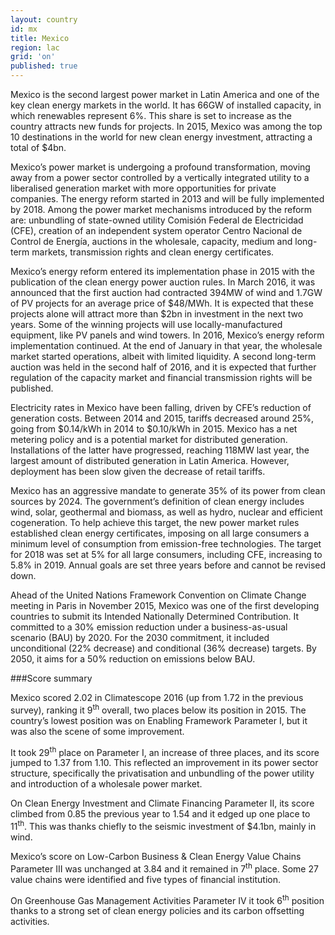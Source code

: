 ```yaml
---
layout: country
id: mx
title: Mexico
region: lac
grid: 'on'
published: true
---
```


Mexico is the second largest power market in Latin America and one of the key clean energy markets in the world. It has 66GW of installed capacity, in which renewables represent 6%. This share is set to increase as the country attracts new funds for projects. In 2015, Mexico was among the top 10 destinations in the world for new clean energy investment, attracting a total of $4bn.

Mexico’s power market is undergoing a profound transformation, moving away from a power sector controlled by a vertically integrated utility to a liberalised generation market with more opportunities for private companies. The energy reform started in 2013 and will be fully implemented by 2018. Among the power market mechanisms introduced by the reform are: unbundling of state-owned utility Comisión Federal de Electricidad (CFE), creation of an independent system operator Centro Nacional de Control de Energía, auctions in the wholesale, capacity, medium and long-term markets, transmission rights and clean energy certificates.

Mexico’s energy reform entered its implementation phase in 2015 with the publication of the clean energy power auction rules. In March 2016, it was announced that the first auction had contracted 394MW of wind and 1.7GW of PV projects for an average price of $48/MWh. It is expected that these projects alone will attract more than $2bn in investment in the next two years. Some of the winning projects will use locally-manufactured equipment, like PV panels and wind towers.
In 2016, Mexico’s energy reform implementation continued. At the end of January in that year, the wholesale market started operations, albeit with limited liquidity. A second long-term auction was held in the second half of 2016, and it is expected that further regulation of the capacity market and financial transmission rights will be published.

Electricity rates in Mexico have been falling, driven by CFE’s reduction of generation costs. Between 2014 and 2015, tariffs decreased around 25%, going from $0.14/kWh in 2014 to $0.10/kWh in 2015. 
Mexico has a net metering policy and is a potential market for distributed generation. Installations of the latter have progressed, reaching 118MW last year, the largest amount of distributed generation in Latin America. However, deployment has been slow given the decrease of retail tariffs.

Mexico has an aggressive mandate to generate 35% of its power from clean sources by 2024. The government’s definition of clean energy includes wind, solar, geothermal and biomass, as well as hydro, nuclear and efficient cogeneration. To help achieve this target, the new power market rules established clean energy certificates, imposing on all large consumers a minimum level of consumption from emission-free technologies. The target for 2018 was set at 5% for all large consumers, including CFE, increasing to 5.8% in 2019. Annual goals are set three years before and cannot be revised down.

Ahead of the United Nations Framework Convention on Climate Change meeting in Paris in November 2015, Mexico was one of the first developing countries to submit its Intended Nationally Determined Contribution. It committed to a 30% emission reduction under a business-as-usual scenario (BAU) by 2020. For the 2030 commitment, it included unconditional (22% decrease) and conditional (36% decrease) targets. By 2050, it aims for a 50% reduction on emissions below BAU.


###Score summary

Mexico scored 2.02 in Climatescope 2016 (up from 1.72 in the previous survey), ranking it 9<sup>th</sup> overall, two places below its position in 2015. The country’s lowest position was on Enabling Framework Parameter I, but it was also the scene of some improvement. 

It took 29<sup>th</sup> place on Parameter I, an increase of three places, and its score jumped to 1.37 from 1.10. This reflected an improvement in its power sector structure, specifically the privatisation and unbundling of the power utility and introduction of a wholesale power market. 

On Clean Energy Investment and Climate Financing Parameter II, its score climbed from 0.85 the previous year to 1.54 and it edged up one place to 11<sup>th</sup>. This was thanks chiefly to the seismic investment of $4.1bn, mainly in wind.
 
Mexico’s score on Low-Carbon Business & Clean Energy Value Chains Parameter III was unchanged at 3.84 and it remained in 7<sup>th</sup> place. Some 27 value chains were identified and five types of financial institution.

On Greenhouse Gas Management Activities Parameter IV it took 6<sup>th</sup> position thanks to a strong set of clean energy policies and its carbon offsetting activities.
